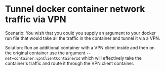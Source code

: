 # Tunnel docker container network traffic via VPN

Scenario: You wish that you could you supply an argument to your docker run file that would take all the traffic in the container and tunnel it via a VPN.

Solution: Run an additional container with a VPN client inside and then on the original container use the argument `--net=container:vpnClientContainerId` which will effectively take the container's traffic and route it through the VPN client container.
